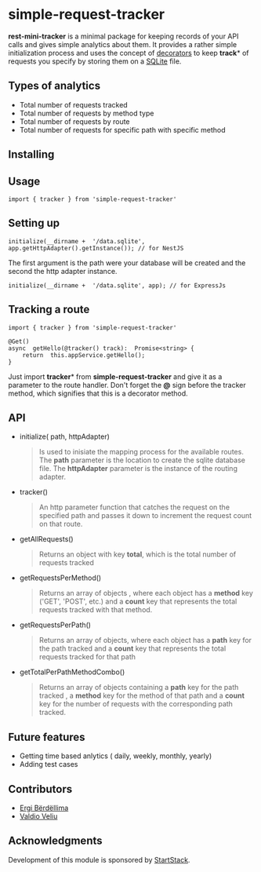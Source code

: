 # simple-request-tracker

**rest-mini-tracker** is a minimal package for keeping records of your API calls and gives simple analytics about them.
It provides a rather simple initialization process and uses the concept of [decorators](https://www.typescriptlang.org/docs/handbook/decorators.html) to keep **track*** of requests you specify by storing them on a [SQLite](https://www.sqlite.org/index.html) file.



## Types of analytics
- Total number of requests tracked
- Total number of requests by method type
- Total number of requests by route
- Total number of requests for specific path with specific method


## Installing


## Usage

    import { tracker } from 'simple-request-tracker'

## Setting up
    initialize(__dirname +  '/data.sqlite', app.getHttpAdapter().getInstance()); // for NestJS

The first argument is the path were your database will be created and the second the http adapter instance.

    initialize(__dirname +  '/data.sqlite', app); // for ExpressJs

## Tracking a route

    import { tracker } from 'simple-request-tracker'
    
    @Get()
    async  getHello(@tracker() track):  Promise<string> {
    	return  this.appService.getHello();
    }

Just import **tracker*** from **simple-request-tracker** and give it as a parameter to the route handler. Don't forget the **@** sign before the tracker method, which signifies that this is a decorator method.

## API

- initialize( path, httpAdapter)
	> Is used to inisiate the mapping process for the available routes. The **path** parameter is the location to create the sqlite database file. The **httpAdapter** parameter is the instance of the routing adapter.
- tracker()
	> An http parameter function that catches the request on the specified path and passes it down to increment the request count on that route.
- getAllRequests()
	> Returns an object with key **total**, which is the total number of requests tracked
- getRequestsPerMethod()
	> Returns an array of objects , where each object has a **method** key ('GET', 'POST', etc.) and a **count** key that represents the total requests tracked with that method.
- getRequestsPerPath()
	> Returns an array of objects, where each object has a **path** key  for the path tracked and a **count** key that represents the total requests tracked for that path
- getTotalPerPathMethodCombo()
	> Returns an array of objects containing a **path** key for the path tracked , a **method** key for the method of that path and a **count** key for the number of requests with the corresponding path tracked.


## Future features
- Getting time based anlytics ( daily, weekly, monthly, yearly)
- Adding test cases


## Contributors
- [Ergi Bërdëllima](https://github.com/Bhfreagra) 
- [Valdio Veliu](https://github.com/valdio)


## Acknowledgments
Development of this module is sponsored by [StartStack](https://startstack.co.uk/).

